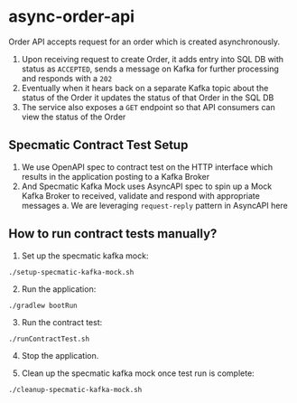# async-order-api
Order API accepts request for an order which is created asynchronously.
1. Upon receiving request to create Order, it adds entry into SQL DB with status as `ACCEPTED`, sends a message on Kafka for further processing and responds with a `202`
2. Eventually when it hears back on a separate Kafka topic about the status of the Order it updates the status of that Order in the SQL DB
3. The service also exposes a `GET` endpoint so that API consumers can view the status of the Order

## Specmatic Contract Test Setup
1. We use OpenAPI spec to contract test on the HTTP interface which results in the application posting to a Kafka Broker
2. And Specmatic Kafka Mock uses AsyncAPI spec to spin up a Mock Kafka Broker to received, validate and respond with appropriate messages
  a. We are leveraging `request-reply` pattern in AsyncAPI here

## How to run contract tests manually?

1. Set up the specmatic kafka mock:
```shell
./setup-specmatic-kafka-mock.sh
```
2. Run the application:
```shell
./gradlew bootRun
```

3. Run the contract test:
```shell
./runContractTest.sh
```

4. Stop the application.

5. Clean up the specmatic kafka mock once test run is complete:
```shell
./cleanup-specmatic-kafka-mock.sh
```
